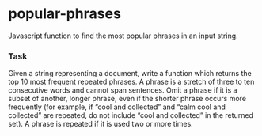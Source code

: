 # popular-phrases
Javascript function to find the most popular phrases in an input string.

### Task
Given a string representing a document, write a function which returns the top 10 most frequent
repeated phrases. A phrase is a stretch of three to ten consecutive words and cannot span
sentences. Omit a phrase if it is a subset of another, longer phrase, even if the shorter phrase
occurs more frequently (for example, if “cool and collected” and “calm cool and collected” are
repeated, do not include “cool and collected” in the returned set). A phrase is repeated if it is used
two or more times.
